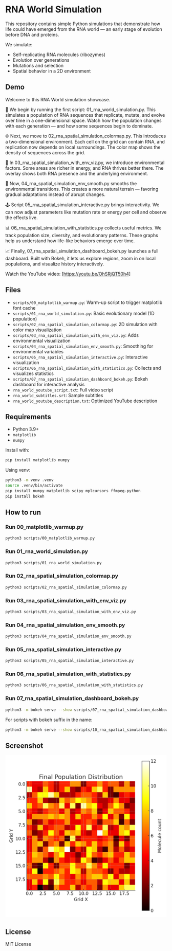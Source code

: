 # RNA World Simulation

This repository contains simple Python simulations that demonstrate how life could have emerged from the RNA world — an early stage of evolution before DNA and proteins.

We simulate:
- Self-replicating RNA molecules (ribozymes)
- Evolution over generations
- Mutations and selection
- Spatial behavior in a 2D environment

## Demo

Welcome to this RNA World simulation showcase.

🧬 We begin by running the first script:
01_rna_world_simulation.py.
This simulates a population of RNA sequences that replicate, mutate, and evolve over time in a one-dimensional space.
Watch how the population changes with each generation — and how some sequences begin to dominate.

🌐 Next, we move to 02_rna_spatial_simulation_colormap.py.
This introduces a two-dimensional environment.
Each cell on the grid can contain RNA, and replication now depends on local surroundings.
The color map shows the density of sequences across the grid.

🌱 In 03_rna_spatial_simulation_with_env_viz.py, we introduce environmental factors.
Some areas are richer in energy, and RNA thrives better there.
The overlay shows both RNA presence and the underlying environment.

🌄 Now, 04_rna_spatial_simulation_env_smooth.py smooths the environmental transitions.
This creates a more natural terrain — favoring gradual adaptations instead of abrupt changes.

🕹️ Script 05_rna_spatial_simulation_interactive.py brings interactivity.
We can now adjust parameters like mutation rate or energy per cell and observe the effects live.

📊 06_rna_spatial_simulation_with_statistics.py collects useful metrics.
We track population size, diversity, and evolutionary patterns.
These graphs help us understand how life-like behaviors emerge over time.

📈 Finally, 07_rna_spatial_simulation_dashboard_bokeh.py launches a full dashboard.
Built with Bokeh, it lets us explore regions, zoom in on local populations, and visualize history interactively.

Watch the YouTube video: [https://youtu.be/OhSRjQT50h4]

## Files

- `scripts/00_matplotlib_warmup.py`: Warm-up script to trigger matplotlib font cache
- `scripts/01_rna_world_simulation.py`: Basic evolutionary model (1D population)
- `scripts/02_rna_spatial_simulation_colormap.py`: 2D simulation with color map visualization
- `scripts/03_rna_spatial_simulation_with_env_viz.py`: Adds environmental visualization
- `scripts/04_rna_spatial_simulation_env_smooth.py`: Smoothing for environmental variables
- `scripts/05_rna_spatial_simulation_interactive.py`: Interactive visualization
- `scripts/06_rna_spatial_simulation_with_statistics.py`: Collects and visualizes statistics
- `scripts/07_rna_spatial_simulation_dashboard_bokeh.py`: Bokeh dashboard for interactive analysis
- `rna_world_youtube_script.txt`: Full video script
- `rna_world_subtitles.srt`: Sample subtitles
- `rna_world_youtube_description.txt`: Optimized YouTube description

## Requirements

- Python 3.9+
- `matplotlib`
- `numpy`

Install with:

```bash
pip install matplotlib numpy
```

Using venv:
```bash
python3 -m venv .venv
source .venv/bin/activate
pip install numpy matplotlib scipy mplcursors ffmpeg-python
pip install bokeh
```

## How to run

### Run 00_matplotlib_warmup.py

```bash
python3 scripts/00_matplotlib_warmup.py
```

### Run 01_rna_world_simulation.py

```bash
python3 scripts/01_rna_world_simulation.py
```

### Run 02_rna_spatial_simulation_colormap.py

```bash
python3 scripts/02_rna_spatial_simulation_colormap.py
```

### Run 03_rna_spatial_simulation_with_env_viz.py

```bash
python3 scripts/03_rna_spatial_simulation_with_env_viz.py
```

### Run 04_rna_spatial_simulation_env_smooth.py

```bash
python3 scripts/04_rna_spatial_simulation_env_smooth.py
```

### Run 05_rna_spatial_simulation_interactive.py

```bash
python3 scripts/05_rna_spatial_simulation_interactive.py
```

### Run 06_rna_spatial_simulation_with_statistics.py

```bash
python3 scripts/06_rna_spatial_simulation_with_statistics.py
```

### Run 07_rna_spatial_simulation_dashboard_bokeh.py

```bash
python3 -m bokeh serve --show scripts/07_rna_spatial_simulation_dashboard_bokeh.py
```

For scripts with bokeh suffix in the name:
```bash
python3 -m bokeh serve --show scripts/10_rna_spatial_simulation_dashboard_bokeh.py
```

## Screenshot

![RNA Grid Simulation Heatmap](images/heatmap_example.png)

## License

MIT License
